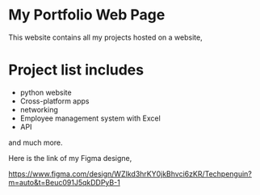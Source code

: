 # My Portfolio Web Page

This website contains all my projects hosted on a website,

# Project list includes
- python website
- Cross-platform apps
- networking
- Employee management system with Excel
- API

  
 and much more.

 Here is the link of my Figma designe, 

 https://www.figma.com/design/WZIkd3hrKY0jkBhvci6zKR/Techpenguin?m=auto&t=Beuc091J5qkDDPyB-1
